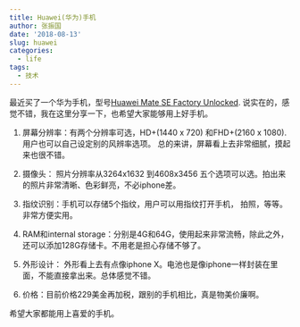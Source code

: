 ```yaml
---
title: Huawei(华为)手机
author: 张振国
date: '2018-08-13'
slug: huawei
categories:
  - life
tags:
  - 技术
---
```


最近买了一个华为手机，型号[Huawei Mate SE Factory Unlocked](https://www.amazon.com/Huawei-Mate-Factory-Unlocked-5-93/dp/B0791VS3N9).
说实在的，感觉不错，我在这里分享一下，也希望大家能够用上好手机。

1. 屏幕分辨率：有两个分辨率可选，HD+(1440 x 720) 和FHD+(2160 x 1080). 用户也可以自己设定别的风辨率选项。
总的来讲，屏幕看上去非常细腻，摸起来也很不错。

2. 摄像头： 照片分辨率从3264x1632 到4608x3456 五个选项可以选。拍出来的照片非常清晰、色彩鲜亮，不必iphone差。

3. 指纹识别：手机可以存储5个指纹，用户可以用指纹打开手机，
拍照，等等。非常方便实用。

4. RAM和internal storage：分别是4G和64G，使用起来非常流畅，除此之外，还可以添加128G存储卡。不用老是担心存储不够了。

5. 外形设计： 外形看上去有点像iphone X。电池也是像iphone一样封装在里面，不能直接拿出来。总体感觉不错。

6. 价格：目前价格229美金再加税，跟别的手机相比，真是物美价廉啊。

希望大家都能用上喜爱的手机。